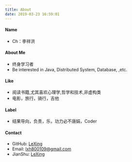 ```yaml
---
title: About
date: 2019-03-23 16:59:01
---
```


#### Name
- Ch：李祥洪

#### About Me
- 终身学习者
- Be interested in Java, Distributed System, Database, ,etc.

#### Like
- 阅读书籍,尤其喜欢心理学,哲学和技术,非虚构类
- 电影，旅行，骑行，吉他

#### Label
- 结果导向，负责，乐，功力必不唐娟，Coder

#### Contact
- GitHub: [LeXing](https://github.com/SuperTrampAI)
- Email: <lxh800109@gmail.com>
- JianShu: [LeXing](https://www.jianshu.com/u/32468b3406de)
